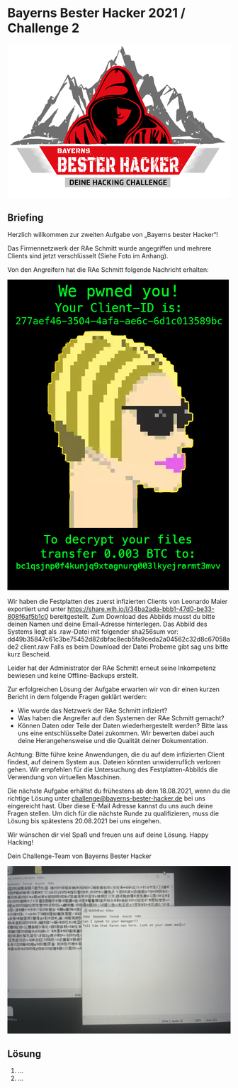 # Bayerns Bester Hacker 2021 / Challenge 2

![Bayerns Bester Hacker 2021](../images/BBH_Logo_2021.png)

## Briefing

Herzlich willkommen zur zweiten Aufgabe von „Bayerns bester Hacker“!

Das Firmennetzwerk der RAe Schmitt wurde angegriffen und mehrere Clients sind jetzt verschlüsselt (Siehe Foto im Anhang).

Von den Angreifern hat die RAe Schmitt folgende Nachricht erhalten:

![Ransom Note](171a2c18-9396-4145-b9f2-50c5ab53c0eb)

Wir haben die Festplatten des zuerst infizierten Clients von Leonardo Maier exportiert und unter https://share.wlh.io/l/34ba2ada-bbb1-47d0-be33-808f6af5b1c0 bereitgestellt.
Zum Download des Abbilds musst du bitte deinen Namen und deine Email-Adresse hinterlegen.
Das Abbild des Systems liegt als .raw-Datei mit folgender sha256sum vor:
dd49b35847c61c3be75452d82dbfac8ecb5fa9ceda2a04562c32d8c67058ade2 client.raw
Falls es beim Download der Datei Probeme gibt sag uns bitte kurz Bescheid.

Leider hat der Administrator der RAe Schmitt erneut seine Inkompetenz bewiesen und keine Offline-Backups erstellt.

Zur erfolgreichen Lösung der Aufgabe erwarten wir von dir einen kurzen Bericht in dem folgende Fragen geklärt werden:
- Wie wurde das Netzwerk der RAe Schmitt infiziert?
- Was haben die Angreifer auf den Systemen der RAe Schmitt gemacht?
- Können Daten oder Teile der Daten wiederhergestellt werden? Bitte lass uns eine entschlüsselte Datei zukommen.
Wir bewerten dabei auch deine Herangehensweise und die Qualität deiner Dokumentation.

Achtung: Bitte führe keine Anwendungen, die du auf dem infizierten Client findest, auf deinem System aus. Dateien könnten unwiderruflich verloren gehen.
Wir empfehlen für die Untersuchung des Festplatten-Abbilds die Verwendung von virtuellen Maschinen.

Die nächste Aufgabe erhältst du frühestens ab dem 18.08.2021, wenn du die richtige Lösung unter challenge@bayerns-bester-hacker.de bei uns eingereicht hast. Über diese E-Mail Adresse kannst du uns auch deine Fragen stellen.
Um dich für die nächste Runde zu qualifizieren, muss die Lösung bis spätestens 20.08.2021 bei uns eingehen.

Wir wünschen dir viel Spaß und freuen uns auf deine Lösung.
Happy Hacking!

Dein Challenge-Team von Bayerns Bester Hacker

![Screenshot](screenshot.jpg)


## Lösung

1. ... 
2. ...
